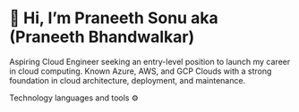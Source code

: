 # 👋 Hi, I’m Praneeth Sonu aka (Praneeth Bhandwalkar)

Aspiring Cloud Engineer seeking an entry-level position to launch my career in cloud computing. Known Azure, AWS, and GCP Clouds with a strong foundation in cloud architecture, deployment, and maintenance.

Technology languages and tools ⚙️




<!---
praneethsonu/praneethsonu is a ✨ special ✨ repository because its `README.md` (this file) appears on your GitHub profile.
You can click the Preview link to take a look at your changes.
--->
